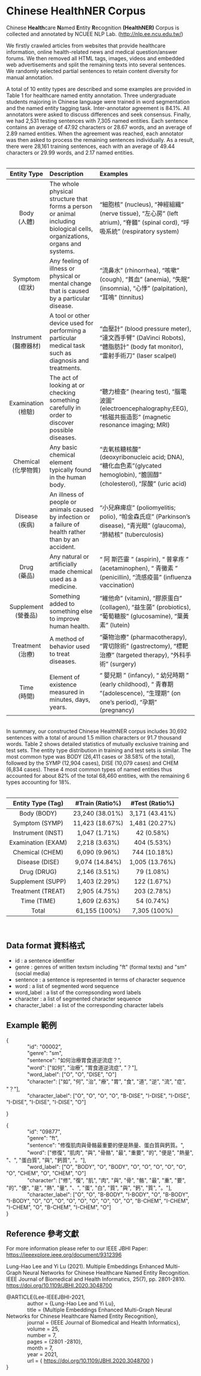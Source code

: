 # Chinese HealthNER Corpus

Chinese <strong>Health</strong>care <strong>N</strong>amed <strong>E</strong>ntity <strong>R</strong>ecognition <strong>(HealthNER)</strong> Corpus is collected and annotated by NCUEE NLP Lab. (http://nlp.ee.ncu.edu.tw/)  

We firstly crawled articles from websites that provide healthcare information, online health-related news and medical question/answer forums. We then removed all HTML tags, images, videos and embedded web advertisements and split the remaining texts into several sentences. We randomly selected partial sentences to retain content diversity for manual annotation.

A total of 10 entity types are described and some examples are provided in Table 1 for healthcare named entity annotation. Three undergraduate students majoring in Chinese language were trained in word segmentation and the named entity tagging task. Inter-annotator agreement is 84.1%. All annotators were asked to discuss differences and seek consensus. Finally, we had 2,531 testing sentences with 7,305 named entities. Each sentence contains an average of 47.92 characters or 28.67 words, and an average of 2.89 named entities. When the agreement was reached, each annotator was then asked to process the remaining sentences individually. As a result, there were 28,161 training sentences, each with an average of 49.44 characters or 29.99 words, and 2.17 named entities.<br><br>

|Entity Type|Description|Examples|
|:---:|:---|:---|
|Body<br>(人體)          |The whole physical structure that forms a person or animal including biological cells, organizations, organs and systems.<br>|“細胞核” (nucleus), “神經組織” (nerve tissue), “左心房” (left atrium), “脊髓” (spinal cord), “呼吸系統” (respiratory system)|
|Symptom<br>(症狀)       |Any feeling of illness or physical or mental change that is caused by a particular disease.                              |“流鼻水” (rhinorrhea), “咳嗽” (cough), “貧血” (anemia), “失眠” (insomnia), “心悸” (palpitation), “耳鳴” (tinnitus)          |
|Instrument<br>(醫療器材)|A tool or other device used for performing a particular medical task such as diagnosis and treatments.                   |“血壓計” (blood pressure meter), “達文西手臂” (DaVinci Robots), “體脂肪計” (body fat monitor), “雷射手術刀” (laser scalpel) |
|Examination<br>(檢驗)   |The act of looking at or checking something carefully in order to discover possible diseases.                            |“聽力檢查” (hearing test), “腦電波圖” (electroencephalography;EEG), “核磁共振造影” (magnetic resonance imaging; MRI) |
|Chemical<br>(化學物質)  |Any basic chemical element typically found in the human body.                                                            |“去氧核糖核酸” (deoxyribonucleic acid; DNA), “糖化血色素”(glycated hemoglobin), “膽固醇” (cholesterol), “尿酸” (uric acid)            |
|Disease<br>(疾病)       |An illness of people or animals caused by infection or a failure of health rather than by an accident.                   |“小兒麻痺症” (poliomyelitis; polio), “帕金森氏症” (Parkinson’s disease), “青光眼” (glaucoma), “肺結核” (tuberculosis)            |
|Drug<br>(藥品)          |Any natural or artificially made chemical used as a medicine.                                                            |“ 阿 斯匹靈 ” (aspirin), “ 普拿疼 ” (acetaminophen), “ 青黴素 ” (penicillin), “流感疫苗” (influenza vaccination)           |
|Supplement<br>(營養品)  |Something added to something else to improve human health.                                                               |“維他命” (vitamin), “膠原蛋白” (collagen), “益生菌” (probiotics), “葡萄糖胺” (glucosamine), “葉黃素” (lutein)           |
|Treatment<br>(治療)     |A method of behavior used to treat diseases.                                                                             |“藥物治療” (pharmacotherapy), “胃切除術” (gastrectomy), “標靶治療” (targeted therapy), “外科手術” (surgery)            |
|Time<br>(時間)          |Element of existence measured in minutes, days, years.                                                                   |“ 嬰兒期 ” (infancy), “ 幼兒時期 ” (early childhood), “ 青春期 ”(adolescence), “生理期” (on one’s period), “孕期” (pregnancy)           |

<br>In summary, our constructed Chinese HealthNER corpus includes 30,692 sentences with a total of around 1.5 million characters or 91.7 thousand words. Table 2 shows detailed statistics of mutually exclusive training and test sets. The entity type distribution in training and test sets is similar. The most common type was BODY (26,411 cases or 38.58% of the total), followed by the SYMP (12,904 cases), DISE (10,079 cases) and CHEM (6,834 cases). These 4 most common types of named entities thus accounted for about 82% of the total 68,460 entities, with the remaining 6 types accounting for 18%.<br><br>

|Entity Type (Tag)|#Train (Ratio%)|#Test (Ratio%)|
|:---:|:---:|:---:|
|Body (BODY)        |23,240 (38.01%)|3,171 (43.41%)|
|Symptom (SYMP)     |11,423 (18.67%)|1,481 (20.27%)|
|Instrument (INST)  |1,047 (1.71%)  |42 (0.58%)    |
|Examination (EXAM) |2,218 (3.63%)  |404 (5.53%)   |
|Chemical (CHEM)    |6,090 (9.96%)  |744 (10.18%)  |
|Disease (DISE)     |9,074 (14.84%) |1,005 (13.76%)|
|Drug (DRUG)        |2,146 (3.51%)  |79 (1.08%)    |
|Supplement (SUPP)  |1,403 (2.29%)  |122 (1.67%)   |
|Treatment (TREAT)  |2,905 (4.75%)  |203 (2.78%)   |
|Time (TIME)        |1,609 (2.63%)  |54 (0.74%)    |
|Total              |61,155 (100%)  |7,305 (100%)  |

<br>

## Data format 資料格式

- id : <String> a sentence identifier
- genre : <String> genres of written textsm including "ft" (formal texts) and "sm" (social media) 
- sentence : <String> a sentence is represented in terms of character sequence 
- word : <List> a list of segmented word sequence
- word_label : <List> a list of the correpsonding word labels
- character : <List> a list of segmented character sequence
- character_label : <List> a list of the corresponding character labels
	
## Example 範例

{<br>
&emsp;&emsp;&emsp;&emsp;"id": "00002",<br>
&emsp;&emsp;&emsp;&emsp;"genre": "sm",<br>
&emsp;&emsp;&emsp;&emsp;"sentence": "如何治療胃食道逆流症？",<br>
&emsp;&emsp;&emsp;&emsp;"word": ["如何", "治療", "胃食道逆流症", "？"],<br>
&emsp;&emsp;&emsp;&emsp;"word_label": ["O", "O", "DISE", "O"]<br>
&emsp;&emsp;&emsp;&emsp;"character": ["如", "何", "治", "療", "胃", "食", "道", "逆", "流", "症", "？"],<br>
&emsp;&emsp;&emsp;&emsp;"character_label": ["O", "O", "O", "O", "B-DISE", "I-DISE", "I-DISE", "I-DISE", "I-DISE", "I-DISE", "O"]<br>
	
}<br>

{<br>
&emsp;&emsp;&emsp;&emsp;"id": "09877",<br>
&emsp;&emsp;&emsp;&emsp;"genre": "ft",<br>
&emsp;&emsp;&emsp;&emsp;"sentence": "修復肌肉與骨骼最重要的便是熱量、蛋白質與鈣質。",<br>
&emsp;&emsp;&emsp;&emsp;"word": ["修復", "肌肉", "與", "骨骼", "最", "重要", "的", "便是", "熱量", "、", "蛋白質", "與", "鈣質", "。"],<br>
&emsp;&emsp;&emsp;&emsp;"word_label": ["O", "BODY", "O", "BODY", "O", "O", "O", "O", "O", "O", "CHEM", "O", "CHEM", "O"]<br>
&emsp;&emsp;&emsp;&emsp;"character": ["修", "復", "肌", "肉", "與", "骨", "骼", "最", "重", "要", "的", "便", "是", "熱", "量", "、", "蛋", "白", "質", "與", "鈣", "質", "。"],<br>
&emsp;&emsp;&emsp;&emsp;"character_label": ["O", "O", "B-BODY", "I-BODY", "O", "B-BODY", "I-BODY", "O", "O", "O", "O", "O", "O", "O", "O", "O", "B-CHEM", "I-CHEM", "I-CHEM", "O", "B-CHEM", "I-CHEM", "O"]<br>
}<br>

## Reference 參考文獻  

For more information please refer to our IEEE JBHI Paper: https://ieeexplore.ieee.org/document/9312396

Lung-Hao Lee and Yi Lu (2021). Multiple Embeddings Enhanced Multi-Graph Neural Networks for Chinese Healthcare Named Entity Recognition. IEEE Journal of Biomedical and Health Informatics, 25(7), pp. 2801-2810. https://doi.org/10.1109/JBHI.2020.3048700

@ARTICLE{Lee-IEEEJBHI-2021,<br>
&emsp;&emsp;&emsp;&emsp;author  = {Lung-Hao Lee and Yi Lu},<br>
&emsp;&emsp;&emsp;&emsp;title   = {Multiple Embeddings Enhanced Multi-Graph Neural Networks for Chinese Healthcare Named Entity Recognition},<br>
&emsp;&emsp;&emsp;&emsp;journal = {IEEE Journal of Biomedical and Health Informatics},<br>
&emsp;&emsp;&emsp;&emsp;volume  = 25,<br>
&emsp;&emsp;&emsp;&emsp;number  = 7,<br>
&emsp;&emsp;&emsp;&emsp;pages   = {2801 -2810},<br>
&emsp;&emsp;&emsp;&emsp;month   = 7,<br>
&emsp;&emsp;&emsp;&emsp;year    = 2021,<br>
&emsp;&emsp;&emsp;&emsp;url     = { https://doi.org/10.1109/JBHI.2020.3048700 }<br>
}     
